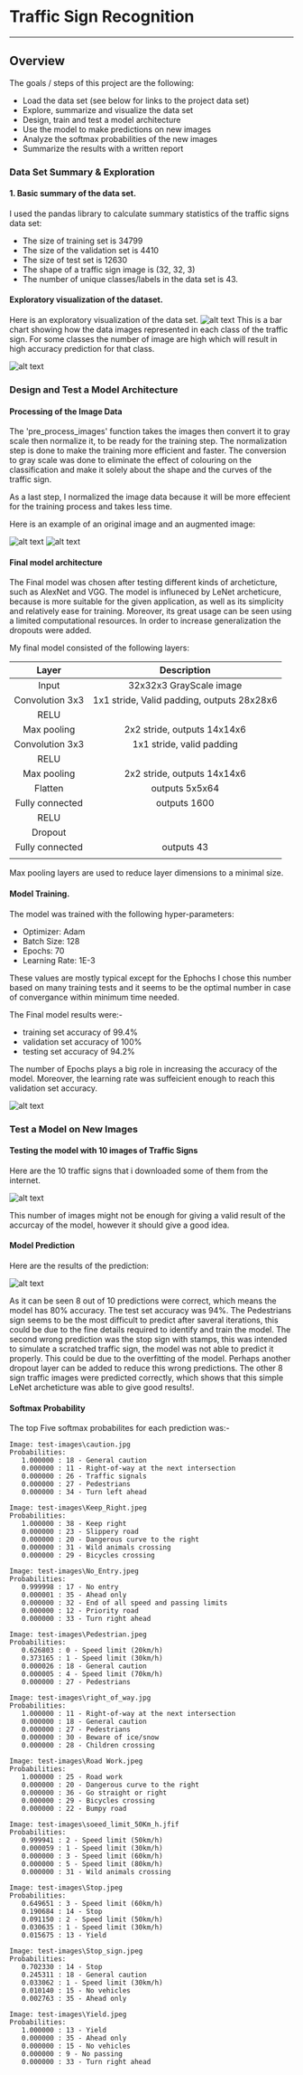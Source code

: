 # **Traffic Sign Recognition** 

---
## Overview
The goals / steps of this project are the following:
* Load the data set (see below for links to the project data set)
* Explore, summarize and visualize the data set
* Design, train and test a model architecture
* Use the model to make predictions on new images
* Analyze the softmax probabilities of the new images
* Summarize the results with a written report


[//]: # (Image References)

[image1]: ./plots/Histogram_of_classes.png "Visualization"
[image2]: ./plots/dataset.png "DataSet"
[image3]: ./plots/Original_images.png "Original"
[image4]: ./plots/Preprocessed.png "Preprocessed"
[image5]: ./plots/Model_accuracy.png "Accuracy"

[image6]: ./plots/Test_images.png "Test Images"
[image7]: ./plots/Pred_images.png "Pred"


### Data Set Summary & Exploration

#### 1. Basic summary of the data set. 


I used the pandas library to calculate summary statistics of the traffic
signs data set:

* The size of training set is 34799 
* The size of the validation set is 4410
* The size of test set is 12630
* The shape of a traffic sign image is (32, 32, 3)
* The number of unique classes/labels in the data set is 43. 

####  Exploratory visualization of the dataset.

Here is an exploratory visualization of the data set.
![alt text][image2]
This is a bar chart showing how the data images represented in each class of the traffic sign. For some classes the number of image are high which will result in high accuracy prediction for that class. 

![alt text][image1]

### Design and Test a Model Architecture

#### Processing of the Image Data
The 'pre_process_images' function takes the images then convert it to gray scale then normalize it, to be ready for the training step. The normalization step is done to make the training more efficient and faster. The conversion to gray scale was done to eliminate the effect of colouring on the classification and make it solely about the shape and the curves of the traffic sign. 

As a last step, I normalized the image data because it will be more effecient for the training process and takes less time. 

Here is an example of an original image and an augmented image:


![alt text][image3]
![alt text][image4]


#### Final model architecture 
The Final model was chosen after testing different kinds of archeticture, such as AlexNet and VGG. The model is influneced by LeNet archeticure, because is more suitable for the given application, as well as its simplicity and relatively ease for training. Moreover, its great usage can be seen using a limited computational resources. In order to increase generalization the dropouts were added. 

My final model consisted of the following layers:

| Layer         		|     Description	        					| 
|:---------------------:|:---------------------------------------------:| 
| Input         		| 32x32x3 GrayScale image   							| 
| Convolution 3x3     	| 1x1 stride, Valid padding, outputs 28x28x6 	|
| RELU					|												|
| Max pooling	      	| 2x2 stride,  outputs 14x14x6 				|
| Convolution 3x3	    | 1x1 stride, valid padding     									|
| RELU					|												|
| Max pooling	      	| 2x2 stride,  outputs 14x14x6 				|
| Flatten	      	|  outputs 5x5x64 				|
| Fully connected		|outputs 1600    									|
| RELU					|												|
| Dropout					|												|
| Fully connected		|outputs 43    									|
|						|												|
 
Max pooling layers are  used to reduce layer dimensions to a minimal size.

#### Model Training.

The model was trained with the following hyper-parameters:

* Optimizer: Adam
* Batch Size: 128
* Epochs: 70
* Learning Rate: 1E-3

These values are mostly typical except for the Ephochs I chose this number based on many training tests and it seems to be the optimal number in case of convergance within minimum time needed. 

The Final model results were:-
* training set accuracy of 99.4%
* validation set accuracy of 100% 
* testing set accuracy of 94.2%

The number of Epochs plays a big role in increasing the accuracy of the model. Moreover, the learning rate was suffeicient enough to reach this validation set accuracy. 

![alt text][image5]


### Test a Model on New Images

#### Testing the model with 10 images of Traffic Signs

Here are the 10 traffic signs that i downloaded some of them from the internet. 

![alt text][image6] 

This number of images might not be enough for giving a valid result of the accurcay of the model, however it should give a good idea. 

#### Model Prediction

Here are the results of the prediction:

![alt text][image7] 


As it can be seen 8 out of 10 predictions were correct, which means the model has 80% accuracy. The test set accuracy was 94%. The Pedestrians sign seems to be the most difficult to predict after saveral iterations, this could be due to the fine details required to identify and train the model. The second wrong prediction was the stop sign with stamps, this was intended to simulate a scratched traffic sign, the model was not able to predict it properly. This could be due to the overfitting of the model. Perhaps another dropout layer can be added to reduce this wrong predictions. The other 8 sign traffic images were predicted correctly, which shows that this simple LeNet archeticture was able to give good results!. 


#### Softmax Probability 

The top Five softmax probabilites for each prediction was:- 

```
Image: test-images\caution.jpg
Probabilities:
   1.000000 : 18 - General caution
   0.000000 : 11 - Right-of-way at the next intersection
   0.000000 : 26 - Traffic signals
   0.000000 : 27 - Pedestrians
   0.000000 : 34 - Turn left ahead

Image: test-images\Keep_Right.jpeg
Probabilities:
   1.000000 : 38 - Keep right
   0.000000 : 23 - Slippery road
   0.000000 : 20 - Dangerous curve to the right
   0.000000 : 31 - Wild animals crossing
   0.000000 : 29 - Bicycles crossing

Image: test-images\No_Entry.jpeg
Probabilities:
   0.999998 : 17 - No entry
   0.000001 : 35 - Ahead only
   0.000000 : 32 - End of all speed and passing limits
   0.000000 : 12 - Priority road
   0.000000 : 33 - Turn right ahead

Image: test-images\Pedestrian.jpeg
Probabilities:
   0.626803 : 0 - Speed limit (20km/h)
   0.373165 : 1 - Speed limit (30km/h)
   0.000026 : 18 - General caution
   0.000005 : 4 - Speed limit (70km/h)
   0.000000 : 27 - Pedestrians

Image: test-images\right_of_way.jpg
Probabilities:
   1.000000 : 11 - Right-of-way at the next intersection
   0.000000 : 18 - General caution
   0.000000 : 27 - Pedestrians
   0.000000 : 30 - Beware of ice/snow
   0.000000 : 28 - Children crossing

Image: test-images\Road Work.jpeg
Probabilities:
   1.000000 : 25 - Road work
   0.000000 : 20 - Dangerous curve to the right
   0.000000 : 36 - Go straight or right
   0.000000 : 29 - Bicycles crossing
   0.000000 : 22 - Bumpy road

Image: test-images\soeed_limit_50Km_h.jfif
Probabilities:
   0.999941 : 2 - Speed limit (50km/h)
   0.000059 : 1 - Speed limit (30km/h)
   0.000000 : 3 - Speed limit (60km/h)
   0.000000 : 5 - Speed limit (80km/h)
   0.000000 : 31 - Wild animals crossing

Image: test-images\Stop.jpeg
Probabilities:
   0.649651 : 3 - Speed limit (60km/h)
   0.190684 : 14 - Stop
   0.091150 : 2 - Speed limit (50km/h)
   0.030635 : 1 - Speed limit (30km/h)
   0.015675 : 13 - Yield

Image: test-images\Stop_sign.jpeg
Probabilities:
   0.702330 : 14 - Stop
   0.245311 : 18 - General caution
   0.033062 : 1 - Speed limit (30km/h)
   0.010140 : 15 - No vehicles
   0.002763 : 35 - Ahead only

Image: test-images\Yield.jpeg
Probabilities:
   1.000000 : 13 - Yield
   0.000000 : 35 - Ahead only
   0.000000 : 15 - No vehicles
   0.000000 : 9 - No passing
   0.000000 : 33 - Turn right ahead

```
